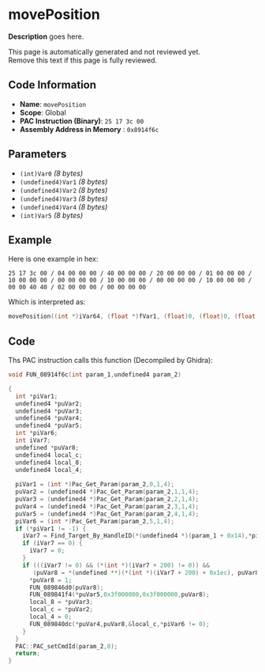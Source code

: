 # movePosition

**Description** goes here.

This page is automatically generated and not reviewed yet.<br>Remove this text if this page is fully reviewed.

## Code Information

- **Name**: `movePosition`
- **Scope**: Global
- **PAC Instruction (Binary)**: `25 17 3c 00`
- **Assembly Address in Memory** : `0x8914f6c`

## Parameters

- `(int)Var0` *(8 bytes)*
- `(undefined4)Var1` *(8 bytes)*
- `(undefined4)Var2` *(8 bytes)*
- `(undefined4)Var3` *(8 bytes)*
- `(undefined4)Var4` *(8 bytes)*
- `(int)Var5` *(8 bytes)*

## Example

Here is one example in hex:

```25 17 3c 00 / 04 00 00 00 / 40 00 00 00 / 20 00 00 00 / 01 00 00 00 / 10 00 00 00 / 00 00 00 00 / 10 00 00 00 / 00 00 00 00 / 10 00 00 00 / 00 00 40 40 / 02 00 00 00 / 00 00 00 00```

Which is interpreted as:

```c
movePosition((int *)iVar64, (float *)fVar1, (float)0, (float)0, (float)3, (int)0)
```

## Code

Ths PAC instruction calls this function (Decompiled by Ghidra):

```c
void FUN_08914f6c(int param_1,undefined4 param_2)

{
  int *piVar1;
  undefined4 *puVar2;
  undefined4 *puVar3;
  undefined4 *puVar4;
  undefined4 *puVar5;
  int *piVar6;
  int iVar7;
  undefined *puVar8;
  undefined4 local_c;
  undefined4 local_8;
  undefined4 local_4;
  
  piVar1 = (int *)Pac_Get_Param(param_2,0,1,4);
  puVar2 = (undefined4 *)Pac_Get_Param(param_2,1,1,4);
  puVar3 = (undefined4 *)Pac_Get_Param(param_2,2,1,4);
  puVar4 = (undefined4 *)Pac_Get_Param(param_2,3,1,4);
  puVar5 = (undefined4 *)Pac_Get_Param(param_2,4,1,4);
  piVar6 = (int *)Pac_Get_Param(param_2,5,1,4);
  if (*piVar1 != -1) {
    iVar7 = Find_Target_By_HandleID(*(undefined4 *)(param_1 + 0x14),*piVar1,1);
    if (iVar7 == 0) {
      iVar7 = 0;
    }
    if (((iVar7 != 0) && (*(int *)(iVar7 + 200) != 0)) &&
       (puVar8 = *(undefined **)(*(int *)(iVar7 + 200) + 0x1ec), puVar8 != (undefined *)0x0)) {
      *puVar8 = 1;
      FUN_089846d0(puVar8);
      FUN_089841f4(*puVar5,0x3f000000,0x3f000000,puVar8);
      local_8 = *puVar3;
      local_c = *puVar2;
      local_4 = 0;
      FUN_089840dc(*puVar4,puVar8,&local_c,*piVar6 != 0);
    }
  }
  PAC::PAC_setCmdId(param_2,0);
  return;
}
```

